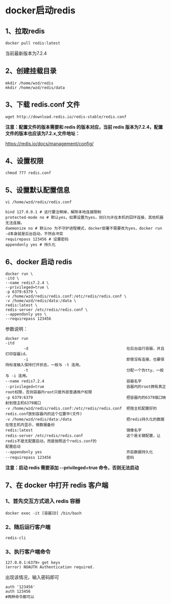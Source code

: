 # docker启动redis

## 1、拉取redis

```shell
docker pull redis:latest
```

当前最新版本为7.2.4

## 2、创建挂载目录

```shell
mkdir /home/wzd/redis
mkdir /home/wzd/redis/data
```

## 3、下载 redis.conf 文件

```shell
wget http://download.redis.io/redis-stable/redis.conf
```

**注意：配置文件的版本需要和 redis 的版本对应，当前 redis 版本为7.2.4，配置文件的版本也应该为7.2.x,文件地址：**

https://redis.io/docs/management/config/

## 4、设置权限

```shell
chmod 777 redis.conf
```

## 5、设置默认配置信息

```shell
vi /home/wzd/redis/redis.conf
```

```shell
bind 127.0.0.1 # 这行要注释掉，解除本地连接限制
protected-mode no # 默认yes，如果设置为yes，则只允许在本机的回环连接，其他机器无法连接。
daemonize no # 默认no 为不守护进程模式，docker部署不需要改为yes，docker run -d本身就是后台启动，不然会冲突
requirepass 123456 # 设置密码
appendonly yes # 持久化
```

## 6、docker 启动 redis

```shell
docker run \
-itd \
--name redis7.2.4 \
--privileged=true \
-p 6379:6379 \
-v /home/wzd/redis/redis.conf:/etc/redis/redis.conf \
-v /home/wzd/redis/data:/data \
redis:latest \
redis-server /etc/redis/redis.conf \
--appendonly yes \
--requirepass 123456 
```

参数说明：

```shell
docker run
-itd 
        -d	                                         在后台运行容器，并且打印容器id。
        -i	                                         即使没有连接，也要保持标准输入保持打开状态，一般与 -t 连用。
        -t	                                         分配一个伪tty，一般与 -i 连用。
--name redis7.2.4                                    容器名字
--privileged=true                                    容器内的root拥有真正root权限，否则容器内root只是外部普通用户权限
-p 6379:6379                                         把容器内的6379端口映射到宿主机6379端口
-v /home/wzd/redis/redis.conf:/etc/redis/redis.conf  把宿主机配置好的redis.conf放到容器内的这个位置中(文件)
-v /home/wzd/redis/data:/data                        把redis持久化的数据在宿主机内显示，做数据备份
redis:latest                                         镜像名字
redis-server /etc/redis/redis.conf                   这个是关键配置，让redis不是无配置启动，而是按照这个redis.conf的													 配置启动
--appendonly yes                                     开启数据持久化
--requirepass 123456                                 密码
```

**注意：启动 redis 需要添加 --privileged=true 命令，否则无法启动**

## 7、在 docker 中打开 redis 客户端

### 1、首先交互方式进入 redis 容器

```shell
docker exec -it [容器ID] /bin/bash
```

### 2、随后运行客户端

```shell
redis-cli
```

### 3、执行客户端命令

```
127.0.0.1:6379> get keys
(error) NOAUTH Authentication required.
```

出现该情况，输入密码即可

```shell
auth '123456'
auth 123456
#两种命令都可以
```

